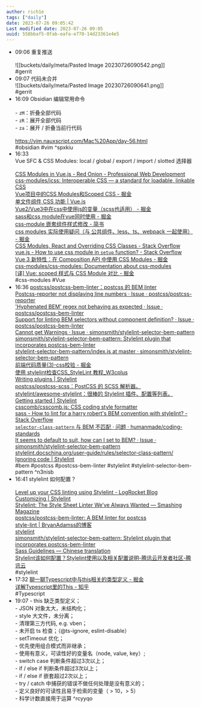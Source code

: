 ```yaml
---
author: rich1e
tags: ["daily"]
date: 2023-07-26 09:05:42
Last modified date: 2023-07-26 09:05
uuid: 558bbaf5-0fab-eafa-e770-14d23361e4e5
---
```


- 09:06 重复推送<br><br>![[buckets/daily/meta/Pasted Image 20230726090542.png]]<br>#gerrit
- 09:07 代码未合并<br>![[buckets/daily/meta/Pasted Image 20230726090641.png]]<br>#gerrit
- 16:09 Obsidian 编辑常用命令<br><br>- `zM`：折叠全部代码<br>- `zR`：展开全部代码<br>- `za`：展开 / 折叠当前行代码<br><br>https://vim.nauxscript.com/Mac%20App/day-56.html<br>#obsidian #vim ^spxkiu
- 16:33 <br>Vue SFC & CSS Modules: local / global / export / import / slotted 选择器<br><br>[CSS Modules in Vue.js - Red Onion - Professional Web Development](https://redonion.se/en/css-modules-in-vue-js-2/)<br>[css-modules/icss: Interoperable CSS — a standard for loadable, linkable CSS](https://github.com/css-modules/icss)<br>[Vue项目中的CSS Modules和Scoped CSS - 掘金](https://juejin.cn/post/7077080931541975076)<br>[单文件组件 CSS 功能 | Vue.js](https://cn.vuejs.org/api/sfc-css-features.html#css-modules)<br>[Vue2/Vue3中在css中使用js的变量（scss也适用） - 掘金](https://juejin.cn/post/7005744294799605773)<br>[sass和css module在vue同时使用 - 掘金](https://juejin.cn/post/7046928570979418126)<br>[css-module 嵌套组件样式修改 - 简书](https://www.jianshu.com/p/d256a2e32288)<br>[css modules 实际使用疑问（与 公共组件、less、ts、webpack 一起使用） - 掘金](https://juejin.cn/post/7067071342343880712)<br>[CSS Modules, React and Overriding CSS Classes - Stack Overflow](https://stackoverflow.com/questions/35209924/css-modules-react-and-overriding-css-classes)<br>[vue.js - How to use css module in `setup` function? - Stack Overflow](https://stackoverflow.com/questions/71164906/how-to-use-css-module-in-setup-function)<br>[Vue 3 新特性：在 Composition API 中使用 CSS Modules - 掘金](https://juejin.cn/post/6850037261728219144)<br>[css-modules/css-modules: Documentation about css-modules](https://github.com/css-modules/css-modules)<br>[[译] Vue: scoped 样式与 CSS Module 对比 - 掘金](https://juejin.cn/post/6844903673517211655#heading-1)<br>#css-modules #Vue
- 16:36 [postcss/postcss-bem-linter：postcss 的 BEM linter](https://github.com/postcss/postcss-bem-linter)<br>[Postcss-reporter not displaying line numbers · Issue · postcss/postcss-reporter](https://github.com/postcss/postcss-reporter/issues?q=stylelint+is%3Aclosed)<br>['Hyphenated BEM' regex not behaving as expected · Issue · postcss/postcss-bem-linter](https://github.com/postcss/postcss-bem-linter/issues/89)<br>[Support for linting BEM selectors without component definition? · Issue · postcss/postcss-bem-linter](https://github.com/postcss/postcss-bem-linter/issues/82)<br>[Cannot get Warnings · Issue · simonsmith/stylelint-selector-bem-pattern](https://github.com/simonsmith/stylelint-selector-bem-pattern/issues/35)<br>[simonsmith/stylelint-selector-bem-pattern: Stylelint plugin that incorporates postcss-bem-linter](https://github.com/simonsmith/stylelint-selector-bem-pattern)<br>[stylelint-selector-bem-pattern/index.js at master · simonsmith/stylelint-selector-bem-pattern](https://github.com/simonsmith/stylelint-selector-bem-pattern/blob/master/index.js#L8)<br>[前端代码质量(3)-css校验 - 掘金](https://juejin.cn/post/6885302959303819271#heading-9)<br>[使用 stylelint检查CSS_StyleLint 教程_W3cplus](https://www.w3cplus.com/css/stylelint.html)<br>[Writing plugins | Stylelint](https://stylelint.io/developer-guide/plugins)<br>[postcss/postcss-scss：PostCSS 的 SCSS 解析器。](https://github.com/postcss/postcss-scss)<br>[stylelint/awesome-stylelint：很棒的 Stylelint 插件、配置等列表。](https://github.com/stylelint/awesome-stylelint/#readme)<br>[Getting started | Stylelint](https://stylelint.io/user-guide/get-started)<br>[csscomb/csscomb.js: CSS coding style formatter](https://github.com/csscomb/csscomb.js)<br>[sass - How to lint for a harry robert's BEM convention with stylelint? - Stack Overflow](https://stackoverflow.com/questions/43272640/how-to-lint-for-a-harry-roberts-bem-convention-with-stylelint)<br>[`selector-class-pattern` 与 BEM 不匹配 · 问题 · humanmade/coding-standards](https://github.com/humanmade/coding-standards/issues/193)<br>[It seems to default to suit, how can I set to BEM? · Issue · simonsmith/stylelint-selector-bem-pattern](https://github.com/simonsmith/stylelint-selector-bem-pattern/issues/23)<br>[stylelint.docschina.org/user-guide/rules/selector-class-pattern/](https://stylelint.docschina.org/user-guide/rules/selector-class-pattern/)<br>[Ignoring code | Stylelint](https://stylelint.io/user-guide/ignore-code#parts-of-a-file)<br>#bem #postcss #postcss-bem-linter #stylelint #stylelint-selector-bem-pattern ^n3nisb
- 16:41 stylelint 如何配置？<br><br>[Level up your CSS linting using Stylelint - LogRocket Blog](https://blog.logrocket.com/using-stylelint-improve-lint-css-scss-sass/)<br>[Customizing | Stylelint](https://stylelint.io/user-guide/customize/)<br>[Stylelint: The Style Sheet Linter We’ve Always Wanted — Smashing Magazine](https://www.smashingmagazine.com/2016/05/stylelint-the-style-sheet-linter-weve-always-wanted/)<br>[postcss/postcss-bem-linter: A BEM linter for postcss](https://github.com/postcss/postcss-bem-linter#defining-a-component)<br>[style-lint | BryanAdamss的博客](https://bryanadamss.github.io/2020/03/05/style-lint/)<br>[stylelint](https://stylelint.docschina.org/)<br>[simonsmith/stylelint-selector-bem-pattern: Stylelint plugin that incorporates postcss-bem-linter](https://github.com/simonsmith/stylelint-selector-bem-pattern)<br>[Sass Guidelines — Chinese translation](https://sass-guidelin.es/zh/#section-44)<br>[Stylelint该如何配置？Stylelint使用以及相关配置说明-腾讯云开发者社区-腾讯云](https://cloud.tencent.com/developer/article/2218908?cps_key=1d358d18a7a17b4a6df8d67a62fd3d3d)<br>#stylelint
- 17:32 [聊一聊Typescript中与this相关的类型定义 - 掘金](https://juejin.cn/post/6859914549341093896)<br>[详解Typescript里的This - 知乎](https://zhuanlan.zhihu.com/p/104565681)<br>#Typescript
- 19:07 - this 缺乏类型定义；<br>- JSON 对象太大，未结构化；<br>- style 大文件，未分离；<br>- 清理第三方代码, e.g. vben；<br>- 未开启 ts 检查；（@ts-ignore, eslint-disable）<br>- setTimeout 优化；<br>- 优先使用组合模式而非继承；<br>- 使用有意义，可读性好的变量名（node, value, key）;<br>- switch case 判断条件超过3次以上；<br>- if / else if 判断条件超过3次以上；<br>- if / else if 嵌套超过2次以上；<br>- try / catch 中捕获的错误不做任何处理是没有意义的；<br>- 定义良好的可读性且易于检索的变量（ > 10，> 5）<br>- 科学计数直接用于运算 ^rcyyqo